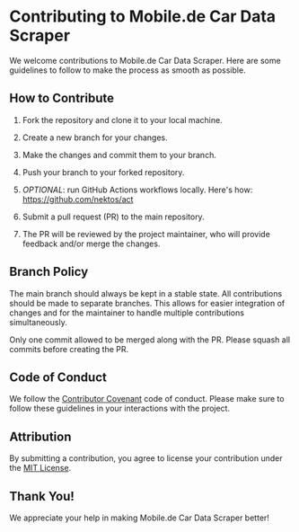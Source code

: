 # Contributing to Mobile.de Car Data Scraper

We welcome contributions to Mobile.de Car Data Scraper. Here are some guidelines to follow to make the process as smooth as possible.

## How to Contribute

1. Fork the repository and clone it to your local machine.


2. Create a new branch for your changes.


3. Make the changes and commit them to your branch.


4. Push your branch to your forked repository.


5. *OPTIONAL*: run GitHub Actions workflows locally. Here's how: https://github.com/nektos/act


6. Submit a pull request (PR) to the main repository.


7. The PR will be reviewed by the project maintainer, who will provide feedback and/or merge the changes.

## Branch Policy

<p>The main branch should always be kept in a stable state. All contributions should be made to separate branches. This allows for easier integration of changes and for the maintainer to handle multiple contributions simultaneously.</p>

<p>Only one commit allowed to be merged along with the PR. Please squash all commits before creating the PR.</p>

## Code of Conduct

We follow the [Contributor Covenant](https://www.contributor-covenant.org/version/2/1/code_of_conduct/) code of conduct. Please make sure to follow these guidelines in your interactions with the project.

## Attribution

By submitting a contribution, you agree to license your contribution under the [MIT License](LICENSE.md).

## Thank You!

We appreciate your help in making Mobile.de Car Data Scraper better!
